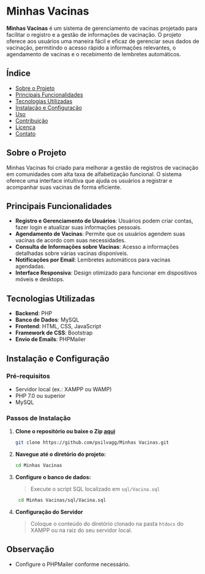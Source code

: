 # Minhas Vacinas

**Minhas Vacinas** é um sistema de gerenciamento de vacinas projetado para facilitar o registro e a gestão de informações de vacinação. O projeto oferece aos usuários uma maneira fácil e eficaz de gerenciar seus dados de vacinação, permitindo o acesso rápido a informações relevantes, o agendamento de vacinas e o recebimento de lembretes automáticos.

## Índice

- [Sobre o Projeto](#sobre-o-projeto)
- [Principais Funcionalidades](#principais-funcionalidades)
- [Tecnologias Utilizadas](#tecnologias-utilizadas)
- [Instalação e Configuração](#instalação-e-configuração)
- [Uso](#uso)
- [Contribuição](#contribuição)
- [Licença](#licença)
- [Contato](#contato)

## Sobre o Projeto

Minhas Vacinas foi criado para melhorar a gestão de registros de vacinação em comunidades com alta taxa de alfabetização funcional. O sistema oferece uma interface intuitiva que ajuda os usuários a registrar e acompanhar suas vacinas de forma eficiente.

## Principais Funcionalidades

- **Registro e Gerenciamento de Usuários**: Usuários podem criar contas, fazer login e atualizar suas informações pessoais.
- **Agendamento de Vacinas**: Permite que os usuários agendem suas vacinas de acordo com suas necessidades.
- **Consulta de Informações sobre Vacinas**: Acesso a informações detalhadas sobre várias vacinas disponíveis.
- **Notificações por Email**: Lembretes automáticos para vacinas agendadas.
- **Interface Responsiva**: Design otimizado para funcionar em dispositivos móveis e desktops.

## Tecnologias Utilizadas

- **Backend**: PHP
- **Banco de Dados**: MySQL
- **Frontend**: HTML, CSS, JavaScript
- **Framework de CSS**: Bootstrap
- **Envio de Emails**: PHPMailer

## Instalação e Configuração

### Pré-requisitos

- Servidor local (ex.: XAMPP ou WAMP)
- PHP 7.0 ou superior
- MySQL

### Passos de Instalação

1. **Clone o repositório ou baixe o Zip [aqui](https://codeload.github.com/psilvagg/Minhas-Vacinas/zip/refs/heads/main?token=AZI7DN33BRMFMT2WIKIKLY3HB2TGO)**

   ```bash
   git clone https://github.com/psilvagg/Minhas Vacinas.git

   ```

2. **Navegue até o diretório do projeto:**

   ```bash
   cd Minhas Vacinas

   ```

3. **Configure o banco de dados:**

   > Execute o script SQL localizado em `sql/Vacina.sql`

   ```bash
    cd Minhas Vacinas/sql/Vacina.sql

   ```

4. **Configuração do Servidor**
   > Coloque o conteúdo do diretório clonado na pasta `htdocs` do XAMPP ou na raiz do seu servidor local.

## Observação

- Configure o PHPMailer conforme necessário.
